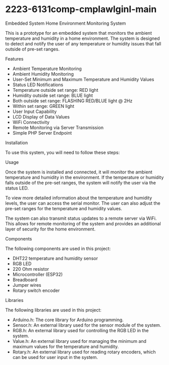 # 2223-6131comp-cmplawlginl-main
Embedded System Home Environment Monitoring System

This is a prototype for an embedded system that monitors the ambient temperature and humidity in a home environment. The system is designed to detect and notify the user of any temperature or humidity issues that fall outside of pre-set ranges.

Features

- Ambient Temperature Monitoring
- Ambient Humidity Monitoring
- User-Set Minimum and Maximum Temperature and Humidity Values
- Status LED Notifications
- Temperature outside set range: RED light
- Humidity outside set range: BLUE light
- Both outside set range: FLASHING RED/BLUE light @ 2Hz
- Within set range: GREEN light
- User Input Capability
- LCD Display of Data Values
- WiFi Connectivity
- Remote Monitoring via Server Transmission
- Simple PHP Server Endpoint

Installation

To use this system, you will need to follow these steps:

Usage

Once the system is installed and connected, it will monitor the ambient temperature and humidity in the environment. If the temperature or humidity falls outside of the pre-set ranges, the system will notify the user via the status LED.

To view more detailed information about the temperature and humidity levels, the user can access the serial monitor. The user can also adjust the pre-set ranges for the temperature and humidity values.

The system can also transmit status updates to a remote server via WiFi. This allows for remote monitoring of the system and provides an additional layer of security for the home environment.

Components

The following components are used in this project:

- DHT22 temperature and humidity sensor
- RGB LED
- 220 Ohm resistor
- Microcontroller (ESP32)
- Breadboard
- Jumper wires
- Rotary switch encoder

Libraries

The following libraries are used in this project:

- Arduino.h: The core library for Arduino programming.
- Sensor.h: An external library used for the sensor module of the system.
- RGB.h: An external library used for controlling the RGB LED in the system.
- Value.h: An external library used for managing the minimum and maximum values for the temperature and humidity.
- Rotary.h: An external library used for reading rotary encoders, which can be used for user input in the system.
